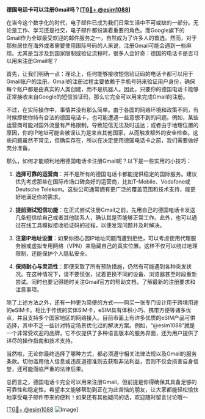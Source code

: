 **德国电话卡可以注册Gmail吗？[[TG💪+ @esim1088](https://t.me/s/esim1088)]**

在当今这个数字化的时代，电子邮件已成为我们日常生活中不可或缺的一部分。无论是工作、学习还是社交，电子邮件都扮演着重要的角色。而Google旗下的Gmail作为全球最受欢迎的邮件服务之一，自然成为了许多人的首选。然而，对于那些居住在海外或者需要使用国际号码的人来说，注册Gmail可能会遇到一些麻烦。尤其是当涉及到国家限制或验证流程时，很多人会好奇：德国的电话卡是否可以用来注册Gmail呢？

首先，让我们明确一点：理论上，任何能够接收短信验证码的电话卡都可以用于Gmail账户的注册。Gmail的注册过程主要依赖于手机号码来验证用户身份，确保每个账户都是由真实的人类创建，而不是机器人。因此，只要你的德国电话卡能够正常接收来自Google的短信验证码，那么它完全可以用来完成Gmail的注册。

不过，在实际操作中，事情并没有那么简单。由于各国的网络环境和政策不同，有时候即使你持有合法的德国电话卡，也可能遭遇一些意想不到的问题。例如，某些运营商可能对国外流量有严格限制，导致短信无法及时送达；或者由于地理位置的原因，你的IP地址可能会被误认为是来自其他国家，从而触发额外的安全检查。这些问题虽然不常见，但确实存在，所以在决定使用德国电话卡之前，我们需要做好充分准备。

那么，如何才能顺利地用德国电话卡注册Gmail呢？以下是一些实用的小技巧：

1. **选择可靠的运营商**：并不是所有的德国电话卡都能提供稳定的国际服务。建议优先考虑那些在国际市场口碑良好的运营商，比如T-Mobile、Vodafone或Deutsche Telekom。这些公司通常拥有更广泛的覆盖范围和技术支持，能更好地满足你的需求。

2. **提前测试短信功能**：在正式尝试注册Gmail之前，先用自己的德国电话卡发送几条短信给自己或者其他联系人，确认其是否能够正常工作。此外，也可以通过在线工具模拟接收验证码的过程，以便发现问题并及时解决。

3. **注意IP地址设置**：如果你担心因IP地址问题而遭到拒绝，可以考虑使用代理服务器或虚拟专用网络（VPN）来隐藏自己的真实位置。这样不仅可以绕过地理限制，还能保护个人隐私安全。

4. **保持耐心与灵活性**：即便采取了所有预防措施，仍然有可能遇到各种突发状况。在这种情况下，请不要慌张，试着更换不同的设备、浏览器甚至时段重新尝试。同时也要记得随时关注Gmail官方的帮助文档，了解最新的注册要求和注意事项。

除了上述方法之外，还有一种更为简便的方式——购买一张专门设计用于跨境用途的eSIM卡。相比于传统的实体SIM卡，eSIM具有体积小巧、携带方便等诸多优点，并且支持多个国家地区的网络接入。目前市面上有许多优质的eSIM产品可供选择，其中不乏一些针对特定场景优化过的解决方案。例如，“@esim1088”就是一个非常受欢迎的品牌，它不仅提供了多种语言版本的服务界面，还为用户提供了详尽的操作指南和技术支持。

当然啦，无论你最终选择了哪种方式，都必须遵守相关法律法规以及Gmail的服务条款。切勿滥用他人信息或违反道德准则去获取非法利益，否则不仅会损害自身信誉，还可能面临严重的法律后果。

总而言之，德国电话卡完全可以用来注册Gmail，但前提是你得确保其具备足够的可靠性和稳定性。希望本文能够帮助到正在为此苦恼的朋友，让大家都能轻松愉快地享受电子邮件带来的便利！如果还有其他疑问的话，欢迎随时留言讨论哦～

[[TG💪+ @esim1088](https://t.me/s/esim1088) ![Image](https://i.postimg.cc/4NQfJmqS/Snipaste-2025-05-13-00-14-12.png)]